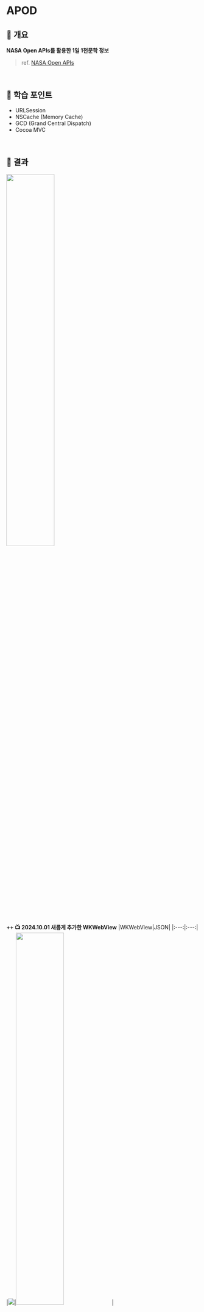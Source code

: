 # APOD

## 🎯 개요
**NASA Open APIs를 활용한 1일 1천문학 정보**
> ref. [NASA Open APIs](https://api.nasa.gov)

<br>

## 📖 학습 포인트
- URLSession
- NSCache (Memory Cache)
- GCD (Grand Central Dispatch)
- Cocoa MVC

<br>

## 📱 결과
<img src="https://github.com/user-attachments/assets/0fde64c2-96d4-4af8-8355-717b36d1efde" width="50%" height="50%">

<br>

**++ 📺 2024.10.01 새롭게 추가한 WKWebView**
|WKWebView|JSON|
|:---:|:---:|
|<img src="https://github.com/user-attachments/assets/db4d1036-84e3-44f0-9e7b-6f329207bf0e">|<img src="https://github.com/user-attachments/assets/fd230da1-3aa2-4e27-a06b-9c4078899693" width="50%" height="50%">|

> APOD의 media_type이 video인 경우, url의 값으로 YouTube 동영상 링크를 제공하기에, WebKit framework의 WKWebView를 구성하고 미디어 타입에 따른 enum을 구현하여 video인 경우와 image인 경우 view를 다르게 구현함

```swift
//  생략..
case .video(let videoURL):
    DispatchQueue.main.async {
        /// 비디오면 이미지 뷰를 숨기고 웹 뷰 활성화
        self.apodWebView.isHidden = false
        self.apodImageView.isHidden = true
                        
        guard let absoluteURL: URL = URL(string: videoURL.absoluteString) else { return }
        let request: URLRequest = URLRequest(url: absoluteURL)
                        
        self.apodWebView.load(request)
                        
        self.activityIndicator.stopAnimating()
        self.timer?.invalidate()
        self.timer = nil
                        
        self.titleLabel.text = apod.title
        self.dateLabel.text = apod.date
        self.explanationLabel.text = apod.explanation
    }
//  생략..
```

<br>

###  NSCache simulation
|No Cache|Using Cache|
|:---:|:---:|
|<img src="https://github.com/user-attachments/assets/0980e419-d6e0-4009-a49f-0a0dd1ad6021">|<img src="https://github.com/user-attachments/assets/5d1d3cde-398a-4fa9-aba1-a0778e22449e">|

> 0.1초마다 1씩 증가하는 타이머를 통해 최초 이미지를 불러올 때, 2.8초의 시간이 소요되나 NSCache를 사용하여 이미지를 캐싱하였을 때, 0.2초만에 이미지를 불러오는 것을 확인할 수 있다.

<br>

## 🧐 고민한 점
- **closures 기반의 UI components를 구성할 때, `let` 또는 `lazy var`를 사용하는 것에 대한 고민**
  - UILabel, UIButton, UIScrollView 등과 같은 View들은 초기화 작업이 무겁지 않은 뷰 (즉, 화면에 즉시 표시되거나, 인스턴스가 인스턴스화되자마자 필요한 경우)이기 때문에, `let`을 사용
    
  - 네트워킹을 통한 API 호출로 인해 View가 그려지는 UIImageView는 이미지가 준비되면 초기화할 수 있도록 (즉, 성능 최적화를 위해 이미지가 필요한 시점까지 초기화를 지연) `lazy var`를 사용
    > 일반적으로 _'네트워크 지연시간 (Latency)'_, _'비동기 처리'_, _'자원 소모'_, _'네트워크 오류 처리'_, _'UI 블로킹 방지'_ 등의 이유로 네트워킹 작업은 무거운 작업으로 간주됨.
    <br>
    
- **escaping closures에서 self를 강한 참조하지 않도록 [weak self]를 사용**
  - escaping closures에서 `self` 키워드를 사용하면 closures의 context 수명 동안에는 `self (ViewController)`에 대해 closure와 `Strong Reference Cycles (강한 참조 사이클)`이 발생하여, 서로간의 Reference Count를 1 증가.
    
  - closure 실행이 끝나면, closure가 들고 있던 `self`에 대한 강한 참조가 해제되면서, `self`의 RC 가 1 감소.
    
  - API에 대한 응답이 정상적으로 돌아오지 않는다면, closure와 `self` 사이의 강한 순환 참조가 해결되지 않아 Memory Leaks가 발생.
    > 강한 순환 참조를 방지하기 위해, closure에서 [weak self]를 선언해 `self`의 RC 가 올라가지 않도록 구현
    
  ```swift
  @objc private func loadButtonPressed() -> Void {
      //  생략...
      DispatchQueue.global(qos: .userInteractive).async {
          APICaller.shared.fetchApod { [weak self] result in
              /// `[weak self]`로 fetchApod()의 escaping closure (completion)가 ViewController를 약하게 참조 (Memory Leaks 방지)
  
              guard let `self`: ViewController = self else { return }
              /// weak self 사용으로 인해 self (ViewController) 가 옵셔널이 되므로, 옵셔널 바인딩을 통해 클로저 시작 시, self 에 대한 임시 강한 참조 생성
              /// 즉, closure 내부에서 self (ViewController)가 유효한지 확인하는 과정
            
              switch result {
              case .success(let apod):
                  print("========== Successfully fetched data ========== \n\(apod) \n")
                  self.apod = apod
                  break;
              case .failure(let error):
                  print(error.localizedDescription)
                  break;
              }
            //  생략...
          }
      }
  }
  ```

<br>

## 💣 문제점
- **Cocoa MVC의 문제점**
  ![RealCocoaMVC](https://github.com/user-attachments/assets/580d7c69-59bd-45ec-9374-5e4298d4b725)
  
  - Controller가 View의 Life Cycle과 밀접하게 연관되어 있음.
    > e.g. viewDidLoad()
    
  - Model에게 맞지 않는 모든 비즈니스 로직이 ViewController에게 집중되어 있어, ViewController가 **Massive한 특성을 갖게됨.**
    > e.g. target-action의 event 처리, AutoLayout 등
    
  - View와 Controller는 의존관계로 강하게 결합됨.

<br>

- **Caching 처리의 문제점** : _Caching의 문제를 Disk Caching을 통해 해결!_
  |Using Cache|
  |:---:|
  |<img src="https://github.com/user-attachments/assets/1a9d8b5f-7031-44d5-9b0a-b50d8bf55416">|

  이미지 캐싱을 위해 사용한 NSCache는 **Memory Cache**로서, 앱이 사용중인 메모리의 일부분을 캐시 메모리로 사용하면서 앱이 백그라운드로 전환될 때, 시스템은 앱이 사용하는 메모리를 줄이기 위해 최적화를 수행한다.
  > NSCache에 저장된 이미지와 같은 객체도 포함!
 
<br>

## 💡 개선할 점
- **Cocoa MVC의 문제점을 MVP -> MVVM의 순서로 리팩토링 ✅**
  - MVP: [develop_mvp](https://github.com/Benedicto-H/APOD/tree/develop_mvp)
    
  - MVVM: [develop_mvvm](https://github.com/Benedicto-H/APOD/tree/develop_mvvm)
  > 현재, 상태관리를 위한 ReactorKit 도입 중 [develop_reactorkit](https://github.com/Benedicto-H/APOD/tree/develop_reactorkit)
  
- **GCD to Swift Concurrency**
  
- **디스크 캐싱 추가 ✅**
  |Using Memory Cache / Disk Cache|ImageCache Directory|
  |:---:|:---:|
  |<img src="https://github.com/user-attachments/assets/afd98a05-134e-4114-aab3-e88c88d39b09">|<img src="https://github.com/user-attachments/assets/41a23dbe-c8c3-4a47-99cf-a2058061f5d2">|
  <img src="https://github.com/user-attachments/assets/0808264e-1818-4eaf-ab96-bcc1ca0d0d53">

  > NASA Open APIs의 APOD 데이터는 UTC-4 (Eastern Time) 00:00를 기준으로 업데이트 되기에, 캐시를 무효화하여 최신화 된 데이터 이외에는 모두 삭제되게 구현함으로써, 앱이 백그라운드 상태에서 foreground 상태로 변경될 때 디스크 캐시를 사용
  >
  > ref: [nasa/apod-api issue #26: Missing info: at what time "today's" image is created? ](https://github.com/nasa/apod-api/issues/26)
  <br>
  
  위와 같이 최신 데이터를 얻고자 캐시를 무효화 시키는 작업에는 몇가지 문제점이 발생하게 됨.
  
  - 메모리 캐시의 비효율적 처리
    ```swift
    imageCache.removeAllObjects()
    ```
    문제점: loadImage()가 호출될 때 마다, clearCache()로 인해 매번 메모리 캐시를 비우고, 최신화가 되지 않은 데이터를 디스크 캐시에서 삭제하기 때문에 재사용성이 감소와 CPU 및 메모리 사용량이 증가함.
    
  - 디스크 캐시 정리의 비효율성
    ```swift
    if (fileURL.lastPathComponent != key) {
        try? FileManager.default.removeItem(at: fileURL)
    }
    ```
    문제점: 디스크 캐시 내의 모든 파일을 삭제하는 불필요한 I/O 작업으로 성능을 저하시킴.
    
    <br>
    
    **++ 🪛 2024.10.02 캐싱 개선**
    |디스크 캐시 만료정책|메모리 캐시 만료정책|
    |:---:|:---:|
    |<img src="https://github.com/user-attachments/assets/fda4a867-f91f-4daa-a050-f2a972662abe">|<img src="https://github.com/user-attachments/assets/4053a05f-c44a-4d62-8064-49f3d40f4b7d">|
 
    - APOD 데이터가 업데이트 되는 서버 시간과 상관없이 디스크 캐시에 시간을 기준으로한 캐시 만료정책을 통해, 디스크 캐시에 저장된 이미지 파일의 속성 중 수정날짜를 추출하여 과거의 수정된 시간이 현재시간을 기준으로 24시간이 지났다면 디스크 캐시에서 삭제되도록 구현
      
    - NSCache의 totalCostLimit를 적용하여 10MB만을 메모리 캐시로 사용하도록 구현
      > NSCache의 countLimit와 totalCostLimit를 설정하지 않으면 기본값 0임과 동시에 limit가 없기 때문에, 메모리에 모든것을 계속 저장하게 된다.
      >
      > -> NSCache가 자동으로 메모리를 관리하는 기법에는 자체 클래스에 적용된 LFU와 LRU 기법을 통해 이루어진다.
      >   - LRU (Least Recently Used): 가장 최근에 사용되지 않은 데이터를 우선적으로 제거하는 알고리즘
      >   - LFU (Least Frequently Used): 가장 적게 사용된 데이터를 우선적으로 제거하는 알고리즘
